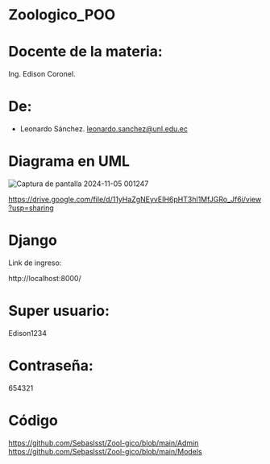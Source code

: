 # Zoologico_POO

# Docente de la materia:
Ing. Edison Coronel.

# De:
- Leonardo Sánchez.
  leonardo.sanchez@unl.edu.ec


# Diagrama en UML

![Captura de pantalla 2024-11-05 001247](https://github.com/user-attachments/assets/db952290-0c0e-42f8-bc36-c3080b7ecdd5)



https://drive.google.com/file/d/11yHaZgNEyvEIH6pHT3hl1MfJGRo_Jf6i/view?usp=sharing


# Django
Link de ingreso:

http://localhost:8000/

# Super usuario:
Edison1234
# Contraseña:
654321
# Código 
https://github.com/Sebaslsst/Zool-gico/blob/main/Admin
https://github.com/Sebaslsst/Zool-gico/blob/main/Models
